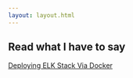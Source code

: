 ```yaml
---
layout: layout.html
---
```


<h2>Read what I have to say</h2>

<a href="/posts/2018-01-03-Deploying-ELK-Stack-Via-Docker/index.html">Deploying ELK Stack Via Docker</a>
